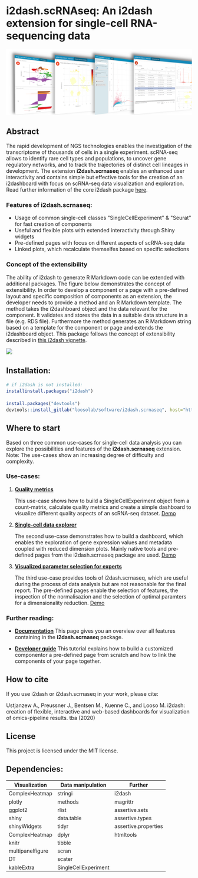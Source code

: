 # **i2dash.scRNAseq**: An i2dash extension for single-cell RNA-sequencing data

![](man/figures/i2dash_header.png)

## Abstract

The rapid development of NGS technologies enables the investigation of the transcriptome of thousands of cells in a single experiment. scRNA-seq allows to identify rare cell types and populations, to uncover gene regulatory networks, and to track the trajectories of distinct cell lineages in development. The extension **i2dash.scrnaseq** enables an enhanced user interactivity and contains simple but effective tools for the creation of an i2dashboard with focus on scRNA-seq data visualization and exploration. Read further information of the core i2dash package [here](https://loosolab.github.io/i2dash/).

### Features of **i2dash.scrnaseq**:

- Usage of common single-cell classes "SingleCellExperiment" & "Seurat" for fast creation of components
- Useful and flexible plots with extended interactivity through Shiny widgets
- Pre-defined pages with focus on different aspects of scRNA-seq data
- Linked plots, which recalculate themselfes based on specific selections

### Concept of the extensibility

The ability of i2dash to generate R Markdown code can be extended with additional packages. The figure below demonstrates the concept of extensibility. In order to develop a component or a page with a pre-defined layout and specific composition of components as an extension, the developer needs to provide a method and an R Markdown template. The method takes the i2dashboard object and the data relevant for the component. It validates and stores the data in a suitable data structure in a file (e.g. RDS file). Furthermore the method generates an R Markdown string based on a template for the component or page and extends the i2dashboard object. This package follows the concept of extensibility described in [this i2dash vignette](https://loosolab.github.io/i2dash/articles/i2dash-extension.html). 

![](https://gitlab.gwdg.de/loosolab/software/i2dash/-/raw/master/vignettes/images/concept1.png)


## Installation:

```r
# if i2dash is not installed:
installinstall.packages("i2dash")

install.packages("devtools")
devtools::install_gitlab("loosolab/software/i2dash.scrnaseq", host="https://gitlab.gwdg.de/")
```

## Where to start

Based on three common use-cases for single-cell data analysis you can explore the possibilities and features of the **i2dash.scrnaseq** extension. Note: The use-cases show an increasing degree of difficulty and complexity.

### Use-cases:

1. [**Quality metrics**](articles/Quality_metrics.html)

   This use-case shows how to build a SingleCellExperiment object from a count-matrix, calculate quality metrics and create a simple dashboard to visualize different quality aspects of an scRNA-seq dataset. [Demo](https://mpibn.mampok.ingress.rancher.computational.bio/use-case-1/i2dash/)

2. [**Single-cell data explorer**](articles/sc_data_explorer.html)

   The second use-case demonstrates how to build a dashboard, which enables the exploration of gene expression values and metadata coupled with reduced dimension plots. Mainly native tools and pre-defined pages from the i2dash.scrnaseq package are used. [Demo](https://mpibn.mampok.ingress.rancher.computational.bio/use-case-2/i2dash/)

3. [**Visualized parameter selection for experts**](articles/vis_parameter_selection.html)

   The third use-case provides tools of i2dash.scrnaseq, which are useful during the process of data analysis but are not reasonable for the final report. The pre-defined pages enable the selection of features, the inspection of the normalisazion and the selection of optimal paramters for a dimensionality reduction. [Demo](https://mpibn.mampok.ingress.rancher.computational.bio/use-case-3/i2dash/)

### Further reading:

- [**Documentation**](articles/Documentation.html) This page gives you an overview over all features containing in the **i2dash.scrnaseq** package.

- [**Developer guide**](articles/Developer_guide.html) This tutorial explains how to build a customized componentor a pre-defined page from scratch and how to link the components of your page together.

## How to cite
If you use i2dash or i2dash.scrnaseq in your work, please cite:

Ustjanzew A., Preussner J., Bentsen M., Kuenne C., and Looso M. i2dash: creation of flexible, interactive and web-based dashboards for visualization of omics-pipeline results. tba (2020)

## License
This project is licensed under the MIT license.


## Dependencies:
| Visualization  |  Data manipulation | Further  |
|---|---|---|
| ComplexHeatmap    | stringi  | i2dash  |
| plotly            | methods  | magrittr  |
| ggplot2           | rlist  | assertive.sets  |
| shiny             | data.table  | assertive.types  |
| shinyWidgets      | tidyr  | assertive.properties  |
| ComplexHeatmap    | dplyr  | htmltools  |
| knitr             | tibble  |   |
| multipanelfigure  | scran  |   |
| DT                | scater  |   |
| kableExtra        | SingleCellExperiment  |   |

